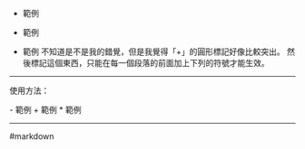 - 範例
+ 範例
* 範例
不知道是不是我的錯覺，但是我覺得「+」的圓形標記好像比較突出。
然後標記這個東西，只能在每一個段落的前面加上下列的符號才能生效。

---
使用方法：

\- 範例
\+ 範例
\* 範例
- - -
#markdown  